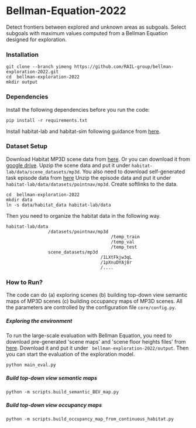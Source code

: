 # Bellman-Equation-2022
Detect frontiers between explored and unknown areas as subgoals.
Select subgoals with maximum values computed from a Bellman Equation designed for exploration.

### Installation
```
git clone --branch yimeng https://github.com/RAIL-group/bellman-exploration-2022.git
cd  bellman-exploration-2022
mkdir output
```

### Dependencies
Install the following dependencies before you run the code:
```
pip install -r requirements.txt
```
Install habitat-lab and habitat-sim following guidance from [here](https://github.com/facebookresearch/habitat-lab "here").

### Dataset Setup
Download Habitat MP3D scene data from [here](https://github.com/facebookresearch/habitat-lab "here").
Or you can download it from [google drive](https://drive.google.com/drive/folders/180gcW5xq6ZWM4f7yHK_kPc-iAVpGGNfl?usp=sharing "google drive").
Upzip the scene data and put it under `habitat-lab/data/scene_datasets/mp3d`.
You also need to download self-generated task episode data from [here](https://drive.google.com/drive/folders/1raUypuI9Zgig3dfFgWINv40bnKfvUadW?usp=sharing "here")
Unzip the episode data and put it under `habitat-lab/data/datasets/pointnav/mp3d`.
Create softlinks to the data.
```
cd  bellman-exploration-2022
mkdir data
ln -s data/habitat_data habitat-lab/data
```
Then you need to organize the habitat data in the following way.
```
habitat-lab/data
                /datasets/pointnav/mp3d
                                        /temp_train
                                        /temp_val
                                        /temp_test
                scene_datasets/mp3d
                                    /1LXtFkjw3qL
                                    /1pXnuDYAj8r
                                    /....
```

### How to Run?
The code can do (a) exploring scenes (b) building top-down view semantic maps of MP3D scenes (c) building occupancy maps of MP3D scenes.
All the parameters are controlled by the configuration file `core/config.py`.
##### Exploring the environment
To run the large-scale evaluation with Bellman Equation, you need to download pre-generated 'scene maps' and 'scene floor heights files' from [here](https://drive.google.com/drive/folders/10ApKQzaIPDvEAvbcVXQkaGBjxnvUIpND?usp=sharing "here").
Download it and put it under ` bellman-exploration-2022/output`.
Then you can start the evaluation of the exploration model.
```
python main_eval.py
```
##### Build top-down view semantic maps
```
python -m scripts.build_semantic_BEV_map.py
```
##### Build top-down view occupancy maps
```
python -m scripts.build_occupancy_map_from_continuous_habitat.py
```
